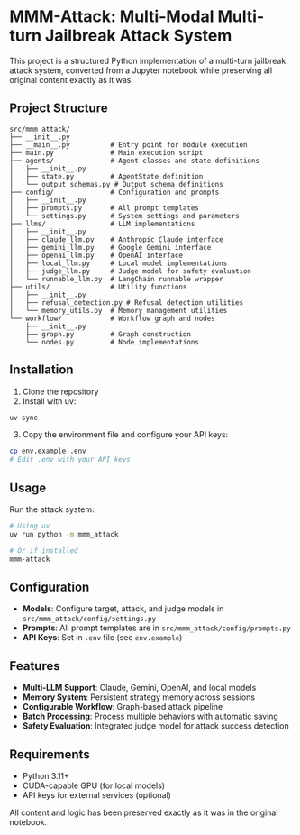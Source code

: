 # MMM-Attack: Multi-Modal Multi-turn Jailbreak Attack System

This project is a structured Python implementation of a multi-turn jailbreak attack system, converted from a Jupyter notebook while preserving all original content exactly as it was.

## Project Structure

```
src/mmm_attack/
├── __init__.py
├── __main__.py          # Entry point for module execution
├── main.py              # Main execution script
├── agents/              # Agent classes and state definitions
│   ├── __init__.py
│   ├── state.py         # AgentState definition
│   └── output_schemas.py # Output schema definitions
├── config/              # Configuration and prompts
│   ├── __init__.py
│   ├── prompts.py       # All prompt templates
│   └── settings.py      # System settings and parameters
├── llms/                # LLM implementations
│   ├── __init__.py
│   ├── claude_llm.py    # Anthropic Claude interface
│   ├── gemini_llm.py    # Google Gemini interface
│   ├── openai_llm.py    # OpenAI interface
│   ├── local_llm.py     # Local model implementations
│   ├── judge_llm.py     # Judge model for safety evaluation
│   └── runnable_llm.py  # LangChain runnable wrapper
├── utils/               # Utility functions
│   ├── __init__.py
│   ├── refusal_detection.py # Refusal detection utilities
│   └── memory_utils.py  # Memory management utilities
└── workflow/            # Workflow graph and nodes
    ├── __init__.py
    ├── graph.py         # Graph construction
    └── nodes.py         # Node implementations
```

## Installation

1. Clone the repository
2. Install with uv:
```bash
uv sync
```

3. Copy the environment file and configure your API keys:
```bash
cp env.example .env
# Edit .env with your API keys
```

## Usage

Run the attack system:

```bash
# Using uv
uv run python -m mmm_attack

# Or if installed
mmm-attack
```

## Configuration

- **Models**: Configure target, attack, and judge models in `src/mmm_attack/config/settings.py`
- **Prompts**: All prompt templates are in `src/mmm_attack/config/prompts.py`
- **API Keys**: Set in `.env` file (see `env.example`)

## Features

- **Multi-LLM Support**: Claude, Gemini, OpenAI, and local models
- **Memory System**: Persistent strategy memory across sessions
- **Configurable Workflow**: Graph-based attack pipeline
- **Batch Processing**: Process multiple behaviors with automatic saving
- **Safety Evaluation**: Integrated judge model for attack success detection

## Requirements

- Python 3.11+
- CUDA-capable GPU (for local models)
- API keys for external services (optional)

All content and logic has been preserved exactly as it was in the original notebook.
